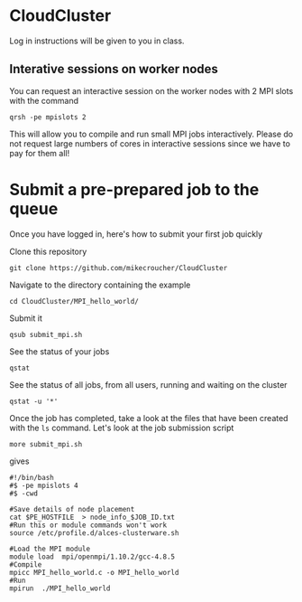 # CloudCluster

Log in instructions will be given to you in class. 

## Interative sessions on worker nodes

You can request an interactive session on the worker nodes with 2 MPI slots with the command
```
qrsh -pe mpislots 2
```
This will allow you to compile and run small MPI jobs interactively. 
Please do not request large numbers of cores in interactive sessions since we have to pay for them all!

# Submit a pre-prepared job to the queue

Once you have logged in, here's how to submit your first job quickly 

Clone this repository
```
git clone https://github.com/mikecroucher/CloudCluster
```

Navigate to the directory containing the example
```
cd CloudCluster/MPI_hello_world/
```

Submit it
```
qsub submit_mpi.sh
```

See the status of your jobs
```
qstat
```

See the status of all jobs, from all users, running and waiting on the cluster

```
qstat -u '*'
```

Once the job has completed, take a look at the files that have been created with the `ls` command.
Let's look at the job submission script

```
more submit_mpi.sh
```
gives

```
#!/bin/bash
#$ -pe mpislots 4
#$ -cwd

#Save details of node placement
cat $PE_HOSTFILE  > node_info_$JOB_ID.txt
#Run this or module commands won't work
source /etc/profile.d/alces-clusterware.sh

#Load the MPI module
module load  mpi/openmpi/1.10.2/gcc-4.8.5
#Compile
mpicc MPI_hello_world.c -o MPI_hello_world
#Run
mpirun  ./MPI_hello_world
```
